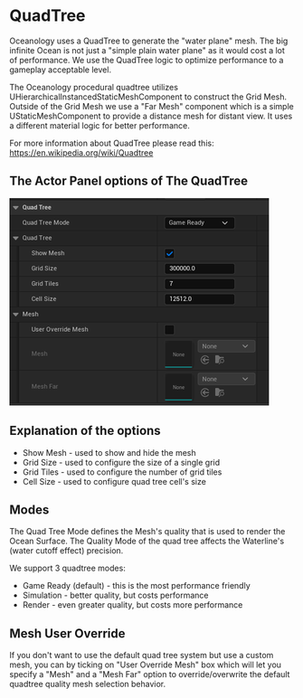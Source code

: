 # QuadTree
Oceanology uses a QuadTree to generate the "water plane" mesh. The big infinite Ocean is not just a "simple plain water plane" as it would cost a lot of performance. We use the QuadTree logic to optimize performance to a gameplay acceptable level.

The Oceanology procedural quadtree utilizes UHierarchicalInstancedStaticMeshComponent to construct the Grid Mesh. Outside of the Grid Mesh we use a "Far Mesh" component which is a simple UStaticMeshComponent to provide a distance mesh for distant view. It uses a different material logic for better performance.

For more information about QuadTree please read this: https://en.wikipedia.org/wiki/Quadtree

## The Actor Panel options of The QuadTree
![image](../../assets/images/features/quad-1.webp)


## Explanation of the options
* Show Mesh - used to show and hide the mesh
* Grid Size - used to configure the size of a single grid
* Grid Tiles - used to configure the number of grid tiles
* Cell Size - used to configure quad tree cell's size

## Modes
The Quad Tree Mode defines the Mesh's quality that is used to render the Ocean Surface.
The Quality Mode of the quad tree affects the Waterline's (water cutoff effect) precision.

We support 3 quadtree modes:
* Game Ready (default) - this is the most performance friendly 
* Simulation - better quality, but costs performance
* Render - even greater quality, but costs more performance

## Mesh User Override
If you don't want to use the default quad tree system but use a custom mesh, you can by ticking on "User Override Mesh" box which will let you specify a "Mesh" and a "Mesh Far" option to override/overwrite the default quadtree quality mesh selection behavior.
